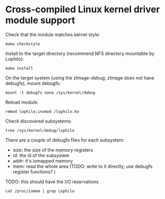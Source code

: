 # Cross-compiled Linux kernel driver module support

Check that the module matches kernel style:

	make checkstyle

Install to the target directory (recommend NFS directory mountable by Lophilo):

	make install

On the target system (using the zImage-debug; zImage does not have debugfs), mount debugfs:

	mount -t debugfs none /sys/kernel/debug

Reload module:

	rmmod lophilo;insmod /lophilo.ko

Check discovered subsystems:

	tree /sys/kernel/debug/lophilo

There are a couple of debugfs files for each subsystem:

* size: the size of the memory registers
* id: the id of the subsystem
* addr: it's iomapped memory 
* mem: read the whole area 
	(TODO: write to it directly; use debugfs register functions? )

TODO: this should have the I/O reservations

	cat /proc/iomem | grep Lophilo
